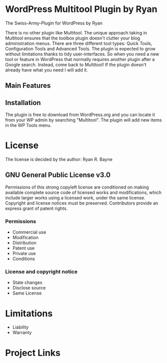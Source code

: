 # WordPress Multitool Plugin by Ryan

The Swiss-Army-Plugin for WordPress by Ryan

There is no other plugin like Multitool. The unique approach taking in Multitool ensures that the toolbox plugin doesn't clutter your blog administration menus. There are three different tool types: Quick Tools, Configuration Tools and Advanced Tools. The plugin is expected to grow without limitations thanks to tidy user-interfaces. So when you need a new tool or feature in WordPress that normally requires another plugin after a Google search. Instead, come back to Multitool! If the plugin doesn't already have what you need I will add it.

## Main Features

## Installation
The plugin is free to download from WordPress.org and you can locate it from your WP admin by searching "Multitool". The plugin will add new items in the WP Tools menu.

# License

The license is decided by the author: Ryan R. Bayne

## GNU General Public License v3.0

Permissions of this strong copyleft license are conditioned on making available complete source code of licensed works and modifications, which include larger works using a licensed work, under the same license. Copyright and license notices must be preserved. Contributors provide an express grant of patent rights.

### Permissions

* Commercial use
* Modification
* Distribution
* Patent use
* Private use
* Conditions

### License and copyright notice
* State changes
* Disclose source
* Same License

# Limitations

* Liability
* Warranty

# Project Links
